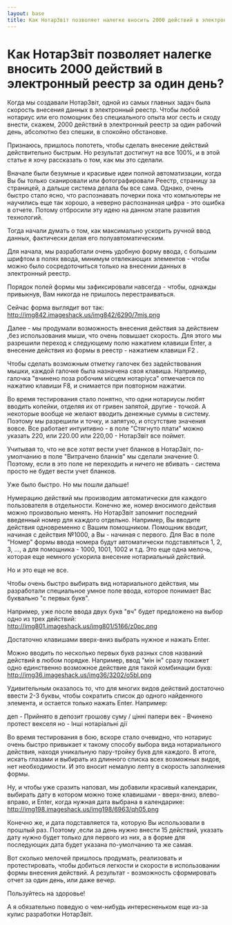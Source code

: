 ```yaml
---
layout: base
title: Как НотарЗвіт позволяет налегке вносить 2000 действий в электронный реестр за один день?
---
```


# Как НотарЗвіт позволяет налегке вносить 2000 действий в электронный реестр за один день?

Когда мы создавали НотарЗвіт, одной из самых главных задач была скорость внесения данных в электронный реестр. Чтобы любой нотариус или его помощник без специального опыта мог сесть и сходу внести, скажем, 2000 действий в электронный реестр за один рабочий день, абсолютно без спешки, в спокойно обстановке.

Признаюсь, пришлось попотеть, чтобы сделать внесение действий действительно быстрым. Но результат достигнут на все 100%, и в этой статье я хочу рассказать о том, как мы это сделали.

Вначале были безумные и красивые идеи полной автоматизации, когда Вы бы только сканировали или фотографировали Реестр, страницу за страницей, а дальше система делала бы все сама. Однако, очень быстро стало ясно, что распознавать почерки пока что компьютеры не научились еще так хорошо, а неверно распознанная цифра - это ошибка в отчете. Потому отбросили эту идею на данном этапе развития технологий.

Тогда начали думать о том, как максимально ускорить ручной ввод данных, фактически делая его полуавтоматическим.

Для начала, мы разработали очень удобную форму ввода, с большим шрифтом в полях ввода, минимум отвлекающих элементов - чтобы можно было сосредоточиться только на внесении данных в электронный реестр.

Порядок полей формы мы зафиксировали навсегда - чтобы, однажды привыкнув, Вам никогда не пришлось перестраиваться.

Сейчас форма выглядит вот так:
http://img842.imageshack.us/img842/6290/7mis.png

Далее - мы продумали возможность внесения действия за действием ,без использования мыши, что очень повышает скорость. Для этого мы разрешили переход к следующему полю  нажатием клавиши Enter, а внесение действия из формы в реестр - нажатием клавиши F2 .

Чтобы сделать возможным отметку галочек без задействования мышки, каждой галочке была назначена своя клавиша. Например, галочка "вчинено поза робочим місцем нотаріуса" отмечается по нажатию клавиши F8, и снимается при повторном нажатии.

Во время тестирования стало понятно, что одни нотариусы любят вводить копейки, отделяя их от гривен запятой, другие - точкой. А некоторые вообще не желают вводить денежные суммы в систему. Поэтому мы разрешили и точку, и запятую, и отсутствие значения вовсе. Все работает интуитивно - в поле "Стягнуто плати" можно указать 220, или 220.00 или 220,00 - НотарЗвіт все поймет.

Учитывая то, что не все хотят вести учет бланков в НотарЗвіт, по-умолчанию в поле "Витрачено бланків" мы сделали значение 0. Поэтому, если в это поле не переходить и ничего не вбивать - система просто не будет вести учет бланков.

Уже было быстро. Но мы пошли дальше!

Нумерацию действий мы производим автоматически для каждого пользователя в отдельности. Конечно же, номер вносимого действия можно произвольно менять. Но НотарЗвіт запомнит последний введенный номер для каждого отдельно. Например, Вы вводите действия одновременно с Вашим помощником. Помощник вводит, начиная с действия №1000, а Вы - начиная с первого. Для Вас в поле "Номер" формы ввода номера будут автоматически подставляться 1, 2, 3, ..., а для помощника - 1000, 1001, 1002 и т.д. Это еще одна мелочь, которая еще немного ускорила внесение нотариальный действий.

Но и это еще не все.

Чтобы очень быстро выбирать вид нотариального действия, мы разработали специальное умное поле ввода, которое понимает Вас буквально "с первых букв".

Например, уже после ввода двух букв "вч" будет предложено на выбор одно из трех действий:
http://img801.imageshack.us/img801/5166/z0pc.png

Достаточно клавишами вверх-вниз выбрать нужное и нажать Enter.

Можно вводить по несколько первых букв разных слов названий действий в любом порядке.
Например, ввод "мін ін" сразу покажет одно единственно возможное действие для такой комбинации букв:
http://img36.imageshack.us/img36/3202/o5bl.png

Удивительным оказалось то, что для многих видов действий достаточно ввести 2-3 буквы,
чтобы сократить список до одного найденного элемента, и остается только нажать Enter. Например:

деп - Прийнято в депозит грошову суму / цінні папери
век - Вчинено протест векселя
но - Інші нотаріальні дії

Во время тестирования в бою, вскоре стало очевидно, что нотариус очень быстро привыкает к такому способу выбора вида нотариального действия, находя уникальную пару-тройку букв для каждого. В итоге, искать глазами и выбирать из длинного списка всех возможных видов, нет необходимости. И это вносит немалую лепту в скорость заполнения формы.

Ну, и чтобы уже сразить наповал, мы добавили красивый календарик, выбирать дату в котором можно тоже клавишами - вверх-вниз, влево-вправо, и Enter, когда нужная дата выбрана в календарике:
http://img198.imageshack.us/img198/6963/qh05.png

Конечно же, и дата подставляется та, которую Вы использовали в прошлый раз. Поэтому ,если за день нужно внести 15 действий, указать дату нужно будет только для первого из них, а в форме для последующих дата будет указана по-умолчанию та же самая.

Вот сколько мелочей пришлось продумать, реализовать и протестировать, чтобы добиться легкости и скорости в использовании формы внесения действий. А результат - возможность сформировать отчет за один день, или даже вечер.

Пользуйтесь на здоровье!

А я обязательно поведую о чем-нибудь интересненьком еще из-за кулис разработки НотарЗвіт.
